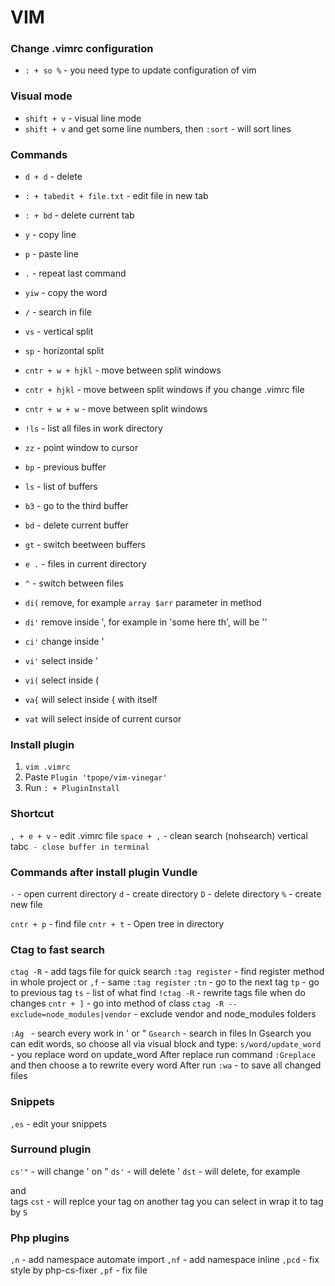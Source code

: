 # VIM

### Change .vimrc configuration
+ `: + so %` - you need type to update configuration of vim

### Visual mode
+ `shift + v` - visual line mode
+ `shift + v` and get some line numbers, then `:sort` - will sort lines

### Commands
+ `d + d` - delete
+ `: + tabedit + file.txt` - edit file in new tab
+ `: + bd` - delete current tab

+ `y` - copy line
+ `p` - paste line
+ `.` - repeat last command 
+ `yiw` - copy the word

+ `/` - search in file

+ `vs` - vertical split 
+ `sp` - horizontal split 
+ `cntr + w + hjkl` - move between split windows
+ `cntr + hjkl` - move between split windows if you change .vimrc file
+ `cntr + w + w` - move between split windows
+ `!ls` - list all files in work directory
+ `zz` - point window to cursor

+ `bp` - previous buffer
+ `ls` - list of buffers
+ `b3` - go to the third buffer
+ `bd` - delete current buffer
+ `gt` - switch beetween buffers

+ `e .` - files in current directory
+ `^` - switch between files

+ `di(` remove, for example `array $arr` parameter in method
+ `di'` remove inside ', for example in 'some here th', will be ''
+ `ci'` change inside '
+ `vi'` select inside '
+ `vi(` select inside (
+ `va{` will select inside { with itself
+ `vat` will select inside of current cursor

### Install plugin
1) `vim .vimrc`
2) Paste `Plugin 'tpope/vim-vinegar'`
3) Run `: + PluginInstall`


### Shortcut
`, + e + v` - edit .vimrc file
`space + ,` - clean search (nohsearch)
vertical tabc` - close buffer in terminal`

### Commands after install plugin Vundle
`-` - open current directory
`d` - create directory
`D` - delete directory
`%` - create new file

`cntr + p` - find file
`cntr + t` - Open tree in directory

### Ctag to fast search
`ctag -R` - add tags file for quick search
`:tag register` - find register method in whole project
or `,f` - same `:tag register`
`:tn` - go to the next tag
`tp` - go to previous tag
`ts` - list of what find
`!ctag -R` - rewrite tags file when do changes
`cntr + ]` - go into method of class
`ctag -R --exclude=node_modules|vendor` - exclude vendor and node_modules folders

`:Ag ` - search every work in ' or "
`Gsearch` - search in files
In Gsearch you can edit words, so choose all via visual block and type: `s/word/update_word` - you replace word on update_word
After replace run command `:Greplace` and then choose a to rewrite every word
After run `:wa` - to save all changed files

### Snippets
`,es` - edit your snippets

### Surround plugin
`cs'"` - will change ' on "
`ds'` - will delete '
`dst` - will delete, for example <div> and </div> tags
`cst` - will replce your tag on another tag
you can select in wrap it to tag by `S`

### Php plugins
`,n` - add namespace automate import
`,nf` - add namespace inline
`,pcd` - fix style by php-cs-fixer
`,pf` - fix file
